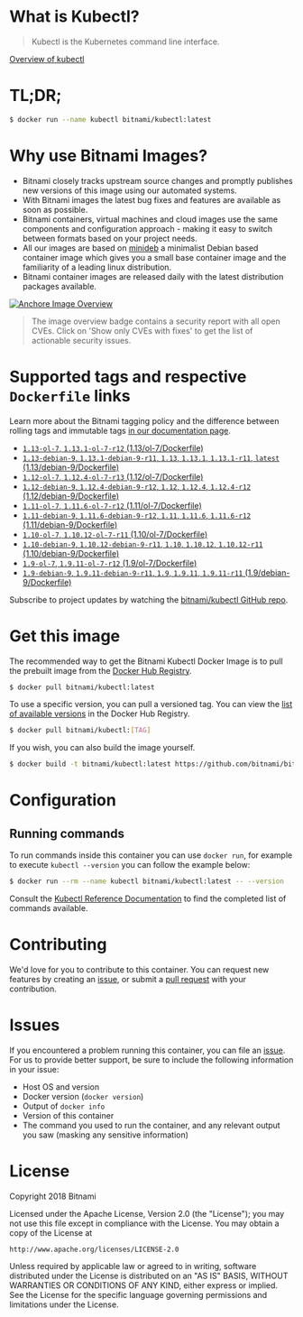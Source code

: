 
# What is Kubectl?

> Kubectl is the Kubernetes command line interface.

[Overview of kubectl](https://kubernetes.io/docs/reference/kubectl/overview/)

# TL;DR;

```bash
$ docker run --name kubectl bitnami/kubectl:latest
```

# Why use Bitnami Images?

* Bitnami closely tracks upstream source changes and promptly publishes new versions of this image using our automated systems.
* With Bitnami images the latest bug fixes and features are available as soon as possible.
* Bitnami containers, virtual machines and cloud images use the same components and configuration approach - making it easy to switch between formats based on your project needs.
* All our images are based on [minideb](https://github.com/bitnami/minideb) a minimalist Debian based container image which gives you a small base container image and the familiarity of a leading linux distribution.
* Bitnami container images are released daily with the latest distribution packages available.

[![Anchore Image Overview](https://anchore.io/service/badges/image/d78d91421e4ccd244f2d91414ea8261cca8468562ae55ab5d184a3739a3cebc5)](https://anchore.io/image/dockerhub/bitnami%2Fkubectl%3Alatest#security)

> The image overview badge contains a security report with all open CVEs. Click on 'Show only CVEs with fixes' to get the list of actionable security issues.

# Supported tags and respective `Dockerfile` links

Learn more about the Bitnami tagging policy and the difference between rolling tags and immutable tags [in our documentation page](https://docs.bitnami.com/containers/how-to/understand-rolling-tags-containers/).


* [`1.13-ol-7`, `1.13.1-ol-7-r12` (1.13/ol-7/Dockerfile)](https://github.com/bitnami/bitnami-docker-kubectl/blob/1.13.1-ol-7-r12/1.13/ol-7/Dockerfile)
* [`1.13-debian-9`, `1.13.1-debian-9-r11`, `1.13`, `1.13.1`, `1.13.1-r11`, `latest` (1.13/debian-9/Dockerfile)](https://github.com/bitnami/bitnami-docker-kubectl/blob/1.13.1-debian-9-r11/1.13/debian-9/Dockerfile)
* [`1.12-ol-7`, `1.12.4-ol-7-r13` (1.12/ol-7/Dockerfile)](https://github.com/bitnami/bitnami-docker-kubectl/blob/1.12.4-ol-7-r13/1.12/ol-7/Dockerfile)
* [`1.12-debian-9`, `1.12.4-debian-9-r12`, `1.12`, `1.12.4`, `1.12.4-r12` (1.12/debian-9/Dockerfile)](https://github.com/bitnami/bitnami-docker-kubectl/blob/1.12.4-debian-9-r12/1.12/debian-9/Dockerfile)
* [`1.11-ol-7`, `1.11.6-ol-7-r12` (1.11/ol-7/Dockerfile)](https://github.com/bitnami/bitnami-docker-kubectl/blob/1.11.6-ol-7-r12/1.11/ol-7/Dockerfile)
* [`1.11-debian-9`, `1.11.6-debian-9-r12`, `1.11`, `1.11.6`, `1.11.6-r12` (1.11/debian-9/Dockerfile)](https://github.com/bitnami/bitnami-docker-kubectl/blob/1.11.6-debian-9-r12/1.11/debian-9/Dockerfile)
* [`1.10-ol-7`, `1.10.12-ol-7-r11` (1.10/ol-7/Dockerfile)](https://github.com/bitnami/bitnami-docker-kubectl/blob/1.10.12-ol-7-r11/1.10/ol-7/Dockerfile)
* [`1.10-debian-9`, `1.10.12-debian-9-r11`, `1.10`, `1.10.12`, `1.10.12-r11` (1.10/debian-9/Dockerfile)](https://github.com/bitnami/bitnami-docker-kubectl/blob/1.10.12-debian-9-r11/1.10/debian-9/Dockerfile)
* [`1.9-ol-7`, `1.9.11-ol-7-r12` (1.9/ol-7/Dockerfile)](https://github.com/bitnami/bitnami-docker-kubectl/blob/1.9.11-ol-7-r12/1.9/ol-7/Dockerfile)
* [`1.9-debian-9`, `1.9.11-debian-9-r11`, `1.9`, `1.9.11`, `1.9.11-r11` (1.9/debian-9/Dockerfile)](https://github.com/bitnami/bitnami-docker-kubectl/blob/1.9.11-debian-9-r11/1.9/debian-9/Dockerfile)

Subscribe to project updates by watching the [bitnami/kubectl GitHub repo](https://github.com/bitnami/bitnami-docker-kubectl).

# Get this image

The recommended way to get the Bitnami Kubectl Docker Image is to pull the prebuilt image from the [Docker Hub Registry](https://hub.docker.com/r/bitnami/kubectl).

```bash
$ docker pull bitnami/kubectl:latest
```

To use a specific version, you can pull a versioned tag. You can view the [list of available versions](https://hub.docker.com/r/bitnami/kubectl/tags/) in the Docker Hub Registry.

```bash
$ docker pull bitnami/kubectl:[TAG]
```

If you wish, you can also build the image yourself.

```bash
$ docker build -t bitnami/kubectl:latest https://github.com/bitnami/bitnami-docker-kubectl.git
```

# Configuration

## Running commands

To run commands inside this container you can use `docker run`, for example to execute `kubectl --version` you can follow the example below:

```bash
$ docker run --rm --name kubectl bitnami/kubectl:latest -- --version
```

Consult the [Kubectl Reference Documentation](https://kubernetes.io/docs/reference/generated/kubectl/kubectl-commands) to find the completed list of commands available.

# Contributing

We'd love for you to contribute to this container. You can request new features by creating an [issue](https://github.com/bitnami/bitnami-docker-kubectl/issues), or submit a [pull request](https://github.com/bitnami/bitnami-docker-kubectl/pulls) with your contribution.

# Issues

If you encountered a problem running this container, you can file an [issue](https://github.com/bitnami/bitnami-docker-kubectl/issues). For us to provide better support, be sure to include the following information in your issue:

- Host OS and version
- Docker version (`docker version`)
- Output of `docker info`
- Version of this container
- The command you used to run the container, and any relevant output you saw (masking any sensitive information)

# License

Copyright 2018 Bitnami

Licensed under the Apache License, Version 2.0 (the "License");
you may not use this file except in compliance with the License.
You may obtain a copy of the License at

    http://www.apache.org/licenses/LICENSE-2.0

Unless required by applicable law or agreed to in writing, software
distributed under the License is distributed on an "AS IS" BASIS,
WITHOUT WARRANTIES OR CONDITIONS OF ANY KIND, either express or implied.
See the License for the specific language governing permissions and
limitations under the License.
